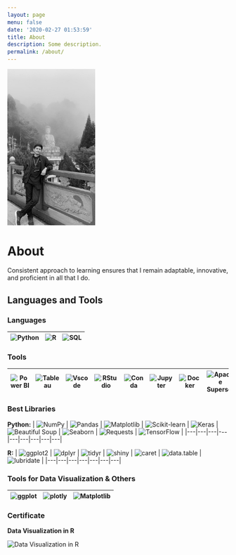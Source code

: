 ```yaml
---
layout: page
menu: false
date: '2020-02-27 01:53:59'
title: About
description: Some description.
permalink: /about/
---
```


<img class="img-square" src="/assets/img/uploads/profile.png" alt="Dimas Aditya" width="200">

# About

Consistent approach to learning ensures that I remain adaptable, innovative, and proficient in all that I do.

## Languages and Tools

### Languages
| ![Python](https://img.shields.io/badge/Python-3776AB?style=flat&logo=python&logoColor=white) | ![R](https://img.shields.io/badge/R-276DC3?style=flat&logo=r&logoColor=white) | ![SQL](https://img.shields.io/badge/SQL-4479A1?style=flat&logo=sqlite&logoColor=white) |
|---|---|---|

### Tools
| ![Power BI](https://img.shields.io/badge/Power_BI-FF5722?style=flat&logo=powerbi&logoColor=white) | ![Tableau](https://img.shields.io/badge/Tableau-E97627?style=flat&logo=tableau&logoColor=white) | ![Vscode](https://img.shields.io/badge/Visual_Studio_Code-007ACC?style=flat&logo=visual-studio-code&logoColor=white) | ![RStudio](https://img.shields.io/badge/RStudio-75AADB?style=flat&logo=rstudio&logoColor=white) | ![Conda](https://img.shields.io/badge/Conda-44A833?style=flat&logo=anaconda&logoColor=white) | ![Jupyter](https://img.shields.io/badge/Jupyter-F37626?style=flat&logo=jupyter&logoColor=white) | ![Docker](https://img.shields.io/badge/Docker-2496ED?style=flat&logo=docker&logoColor=white) | ![Apache Superset](https://img.shields.io/badge/Apache_Superset-0A1F3D?style=flat&logo=apache-superset&logoColor=white) | ![SQLite](https://img.shields.io/badge/SQLite-003B57?style=flat&logo=sqlite&logoColor=white) | ![PostgreSQL](https://img.shields.io/badge/PostgreSQL-336791?style=flat&logo=postgresql&logoColor=white) |
|---|---|---|---|---|---|---|---|---|---|

### Best Libraries

**Python:**
| ![NumPy](https://img.shields.io/badge/NumPy-013243?style=flat&logo=numpy&logoColor=white) | ![Pandas](https://img.shields.io/badge/Pandas-150458?style=flat&logo=pandas&logoColor=white) | ![Matplotlib](https://img.shields.io/badge/Matplotlib-0076A8?style=flat&logo=matplotlib&logoColor=white) | ![Scikit-learn](https://img.shields.io/badge/Scikit--learn-F7931E?style=flat&logo=scikitlearn&logoColor=white) | ![Keras](https://img.shields.io/badge/Keras-D00000?style=flat&logo=keras&logoColor=white) | ![Beautiful Soup](https://img.shields.io/badge/Beautiful%20Soup-8B0000?style=flat&logo=beautifulsoup&logoColor=white) | ![Seaborn](https://img.shields.io/badge/Seaborn-0077b6?style=flat&logo=seaborn&logoColor=white) | ![Requests](https://img.shields.io/badge/Requests-20232A?style=flat&logo=pythonrequests&logoColor=white) | ![TensorFlow](https://img.shields.io/badge/TensorFlow-FF6F00?style=flat&logo=tensorflow&logoColor=white) |
|---|---|---|---|---|---|---|---|---|

**R:**
| ![ggplot2](https://img.shields.io/badge/ggplot2-2F6690?style=flat&logo=ggplot2&logoColor=white) | ![dplyr](https://img.shields.io/badge/dplyr-1B9E77?style=flat&logo=dplyr&logoColor=white) | ![tidyr](https://img.shields.io/badge/tidyr-66C2A5?style=flat&logo=tidyr&logoColor=white) | ![shiny](https://img.shields.io/badge/shiny-0D5A7D?style=flat&logo=shiny&logoColor=white) | ![caret](https://img.shields.io/badge/caret-B39C4D?style=flat&logo=caret&logoColor=white) | ![data.table](https://img.shields.io/badge/data.table-FF6347?style=flat&logo=datatable&logoColor=white) | ![lubridate](https://img.shields.io/badge/lubridate-FEB24C?style=flat&logo=lubridate&logoColor=white) |
|---|---|---|---|---|---|---|

### Tools for Data Visualization & Others
| ![ggplot](https://img.shields.io/badge/ggplot-2C3E50?style=flat&logo=ggplot2&logoColor=white) | ![plotly](https://img.shields.io/badge/plotly-3F4E61?style=flat&logo=plotly&logoColor=white) | ![Matplotlib](https://img.shields.io/badge/Matplotlib-0076A8?style=flat&logo=matplotlib&logoColor=white) |
|---|---|---|




### Certificate
**Data Visualization in R**

<img src="https://github.com/user-attachments/assets/231731dd-1d4b-40ee-a98b-6ebd3b92301b" width="877" height="621" alt="Data Visualization in R">



